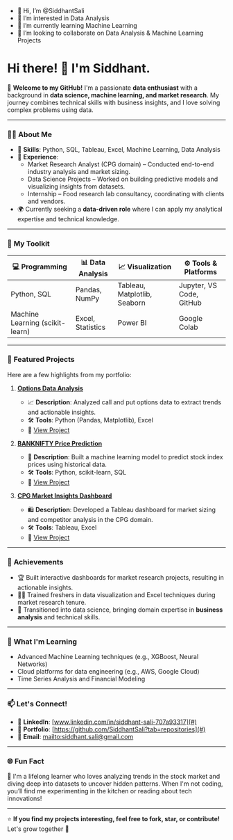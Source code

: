 - 👋 Hi, I’m @SiddhantSali
- 👀 I’m interested in Data Analysis
- 🌱 I’m currently learning Machine Learning
- 💞️ I’m looking to collaborate on Data Analysis & Machine Learning Projects

# Hi there! 👋 I'm Siddhant.

🌟 **Welcome to my GitHub!** I'm a passionate **data enthusiast** with a background in **data science, machine learning, and market research**. 
My journey combines technical skills with business insights, and I love solving complex problems using data.

---

### 👩‍💻 **About Me**

- 🧠 **Skills**: Python, SQL, Tableau, Excel, Machine Learning, Data Analysis
- 💼 **Experience**:
  - Market Research Analyst (CPG domain) – Conducted end-to-end industry analysis and market sizing.
  - Data Science Projects – Worked on building predictive models and visualizing insights from datasets.
  - Internship – Food research lab consultancy, coordinating with clients and vendors.
- 🌍 Currently seeking a **data-driven role** where I can apply my analytical expertise and technical knowledge.

---

### 🔧 **My Toolkit**
| 💻 Programming | 📊 Data Analysis | 📈 Visualization | ⚙️ Tools & Platforms |
|----------------|------------------|------------------|-----------------------|
| Python, SQL    | Pandas, NumPy    | Tableau, Matplotlib, Seaborn | Jupyter, VS Code, GitHub |
| Machine Learning (scikit-learn) | Excel, Statistics | Power BI | Google Colab |

---

### 📂 **Featured Projects**
Here are a few highlights from my portfolio:

1. **[Options Data Analysis](#)**  
   - 📈 **Description**: Analyzed call and put options data to extract trends and actionable insights.
   - 🛠️ **Tools**: Python (Pandas, Matplotlib), Excel
   - 🔗 [View Project](#)

2. **[BANKNIFTY Price Prediction](#)**  
   - 🤖 **Description**: Built a machine learning model to predict stock index prices using historical data.
   - 🛠️ **Tools**: Python, scikit-learn, SQL
   - 🔗 [View Project](#)

3. **[CPG Market Insights Dashboard](#)**  
   - 🛍️ **Description**: Developed a Tableau dashboard for market sizing and competitor analysis in the CPG domain.
   - 🛠️ **Tools**: Tableau, Excel
   - 🔗 [View Project](#)

---

### 🌟 **Achievements**
- 🏆 Built interactive dashboards for market research projects, resulting in actionable insights.
- 🧑‍🏫 Trained freshers in data visualization and Excel techniques during market research tenure.
- 🚀 Transitioned into data science, bringing domain expertise in **business analysis** and technical skills.

---

### 🌱 **What I'm Learning**
- Advanced Machine Learning techniques (e.g., XGBoost, Neural Networks)
- Cloud platforms for data engineering (e.g., AWS, Google Cloud)
- Time Series Analysis and Financial Modeling

---

### 📫 **Let's Connect!**
- 💼 **LinkedIn**: [www.linkedin.com/in/siddhant-sali-707a93317](#)
- 📂 **Portfolio**: [https://github.com/SiddhantSali?tab=repositories](#)
- 📧 **Email**: [mailto:siddhant.sali@gmail.com](#)

---

### 🌐 **Fun Fact**
📖 I'm a lifelong learner who loves analyzing trends in the stock market and diving deep into datasets to uncover hidden patterns. When I'm not coding, you’ll find me experimenting in the kitchen or reading about tech innovations!

---

⭐ **If you find my projects interesting, feel free to fork, star, or contribute!** Let's grow together 🚀
